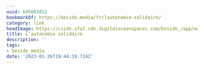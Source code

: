 ```yaml
---
uuid: 645601012
bookmarkOf: https://beside.media/fr/lautonomie-solidaire/
category: link
headImage: https://cside.sfo2.cdn.digitaloceanspaces.com/beside_/app/www/2020/06/Cali.CATHB-1513.jpg
title: L’autonomie solidaire
description: ''
tags:
- beside_media
date: '2023-01-26T19:44:19.724Z'
---
```




